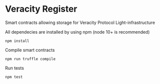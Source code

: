# Veracity Register

Smart contracts allowing storage for Veracity Protocol Light-infrastructure

All dependecies are installed by using npm (node 10+ is recommended)
```
npm install
```

Compile smart contracts
```
npm run truffle compile
```

Run tests
```
npm test
```

